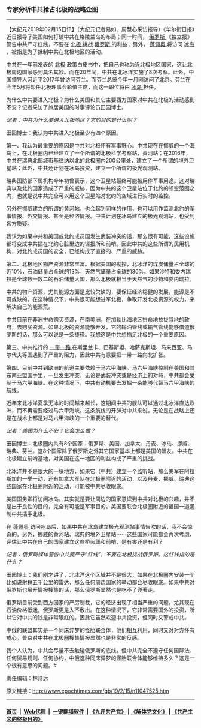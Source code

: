 ### 专家分析中共抢占北极的战略企图
------------------------

<p>
 【大纪元2019年02月15日讯】（大纪元记者易如、周慧心采访报导）《华尔街日报》近日报导了美国如何打破中共在格陵兰岛的布局；同一时间，
 <a href="http://www.epochtimes.com/gb/tag/%E4%BF%84%E7%BD%97%E6%96%AF.html">
  俄罗斯
 </a>
 《独立报》警告中共严守红线，不要在
 <a href="http://www.epochtimes.com/gb/tag/%E5%8C%97%E6%9E%81.html">
  北极
 </a>
 挑战
 <a href="http://www.epochtimes.com/gb/tag/%E4%BF%84%E7%BD%97%E6%96%AF.html">
  俄罗斯
 </a>
 的利益；另外，
 <a href="http://www.epochtimes.com/gb/tag/%E8%93%AC%E4%BD%A9%E5%A5%A5.html">
  蓬佩奥
 </a>
 将访问
 <a href="http://www.epochtimes.com/gb/tag/%E5%86%B0%E5%B2%9B.html">
  冰岛
 </a>
 ，被指是为了抵制中共在北极地区的活动。
</p>
<p class="p1">
 <span class="s1">
  中共在一年前发表的
  <a href="http://www.epochtimes.com/gb/tag/%E5%8C%97%E6%9E%81.html">
   北极
  </a>
  政策白皮书中，把自己也称为近北极地区国家，这让北极周边国家感到莫名其妙。而在20年间，中共在北冰洋实施了8次考察。此外，中国领导人习近平2017年曾访问芬兰。而芬兰总统今年一月刚访问了北京。芬兰在今年5月将卸任北极理事会轮值主席，而这一职位将由
  <a href="http://www.epochtimes.com/gb/tag/%E5%86%B0%E5%B2%9B.html">
   冰岛
  </a>
  担任。
 </span>
</p>
<p class="p1">
 <span class="s1">
  为什么中共要进入北极？为什么美国和其它主要西方国家对中共在北极的活动感到不安？记者采访了旅居美国的时事评论员田园博士。
 </span>
</p>
<p class="p1">
 <em>
  <span class="s1">
   记者：中共为什么要进入北极地区？它的目的是什么呢？
  </span>
 </em>
</p>
<p class="p1">
 <span class="s1">
  田园博士：我认为中共进入北极至少有四个原因。
 </span>
</p>
<p class="p1">
 <span class="s1">
  第一、我认为最重要的原因是中共对北极怀有军事野心。中共现在在挪威的一个海岛上，在北极圈内已经建立了一个所谓的北极科学考察站，黄河站；在2016年，中共在瑞典北部城市基律纳以北的北极圈内200公里处，建立了一个所谓的境外卫星站；此外，中共还计划在冰岛投资，建立一个所谓的极光观测站。
 </span>
</p>
<p class="p1">
 <span class="s1">
  瑞典国防部下属机构今年初曾表示，这个卫星站最终可能被用作军事用途。这对瑞典以及北约国家造成了严重的威胁，因为中共的这个卫星站位于北约的领空范围之内，也就是说中共完全可以用这个卫星站对北约的空域进行实时的监控。
 </span>
</p>
<p class="p1">
 <span class="s1">
  另外在挪威建立的所谓的黄河站，也会起到同样的作用，也可以用作监测北约的军事情报、外交情报、甚至是经济情报。中共计划在冰岛建立的极光观测站，也受到各方质疑。
 </span>
</p>
<p class="p1">
 <span class="s1">
  我认为如果中共和美国或北约成员国发生武装冲突的话，那么很有可能，这些设施都将变成中共插在北约心脏里边的谍报所和前哨。因此中共的这些所谓的民用机构，对北约成员国的安全，已经构成了直接的、严重的威胁。
 </span>
</p>
<p class="p1">
 <span class="s1">
  第二、北极地区物产资源非常丰富。根据美国的勘探，北冰洋的煤炭储量占全球的近10%，石油储量占全球的13%，天然气储量占全球的30%。如果沙特和委内瑞拉是全球数一数二的石油储量大国，那么北极就相当于天然气的沙特和委内瑞拉。
 </span>
</p>
<p class="p1">
 <span class="s1">
  中共的物产资源，尤其能源方面是比较欠缺的，要保证经济稳健的发展，能源是不可或缺的。在这种情况下，中共很可能想进军北极，争取开发北极资源的权力，来解决自己的能源荒。
 </span>
</p>
<p class="p1">
 <span class="s1">
  中共目前在非洲拚命购买资源，在南美洲，在加勒比海地区拚命地拉拢当地的政府，去购买资源。如果北极的资源能够开发，它的输油管线或输气管线能够借道俄罗斯的话，那么可以说是一条捷径。我想这是中共想插足北极的一个重要原因。
 </span>
</p>
<p class="p1">
 <span class="s1">
  第三、中共推行的
  <a href="http://www.epochtimes.com/gb/tag/%E4%B8%80%E5%B8%A6%E4%B8%80%E8%B7%AF.html">
   一带一路
  </a>
  在斯里兰卡、巴基斯坦、哈萨克斯坦、马来西亚、马尔代夫等国遇到了严重的阻力，因此中共有意要把一带一路向北扩张。
 </span>
</p>
<p class="p1">
 <span class="s1">
  第四、目前中共到欧洲的航道主要依赖于马六甲海峡。马六甲海峡控制在美国和其东南亚盟国手里，一旦发生冲突，无论是武装冲突或是经济上的对峙，中共都会受制于马六甲海峡。在这种情况下，中共有动机要去发掘一条能够代替马六甲海峡的航线。
 </span>
</p>
<p class="p1">
 <span class="s1">
  近年来北冰洋夏季无冰的时间越来越长，这期间中共的舰队可以通过北冰洋直达欧洲，而不再需要经过马六甲海峡，这条航线的开辟对中共来说，无论是在战略上还是在战术上都是对马六甲海峡的一个重要的替代。
 </span>
</p>
<p class="p1">
 <em>
  <span class="s1">
   记者：美国为什么不安？它会怎么做？
  </span>
 </em>
</p>
<p class="p1">
 <span class="s1">
  田园博士：北极圈内共有8个国家：俄罗斯、美国、加拿大、丹麦、冰岛、挪威、瑞典、芬兰。这8个国家除了俄罗斯之外其它国家基本上都是美国的盟友。中共在北极建立前哨基地，对美国在这一地区的利益构成了严重的挑战。
 </span>
</p>
<p class="p1">
 <span class="s1">
  北冰洋并不是很大的一块地方，如果它（中共）建立一个监听站，那么美军在阿拉斯加的一举一动，还有加拿大军队在北极圈附近的活动，以及丹麦、挪威、瑞典这些国家在北极圈附近的活动，可能被中共尽收眼底。
 </span>
</p>
<p class="p1">
 <span class="s1">
  美国国务卿将访问冰岛，其实就是要让周边的国家意识到中共对北极的兴趣，并不是出于良性的目的，完全有可能是军事目的。美国要联合北极圈附近的盟国一道遏制中共插手北极。
 </span>
</p>
<p class="p1">
 <span class="s1">
  在
  <a href="http://www.epochtimes.com/gb/tag/%E8%93%AC%E4%BD%A9%E5%A5%A5.html">
   蓬佩奥
  </a>
  访问冰岛后，如果中共在冰岛建立极光观测站事情告吹的话，我不会惊奇的。另外，挪威的黄河站、瑞典的境外卫星站⋯⋯这些国家可能都会再次考虑、评估让中共在自己的国家建立这些桥头堡和前哨，是有害还是有利？
 </span>
</p>
<p class="p1">
 <em>
  <span class="s1">
   记者：俄罗斯媒体警告中共要严守“红线”，不要在北极挑战俄罗斯。这红线指的是什么？
  </span>
 </em>
</p>
<p class="p1">
 <span class="s1">
  田园博士：我们刚才讲了，北冰洋这个区域并不是很大，如果在北极圈内安装一个比如说射程五千公里的雷达，那么任何周边国家的举动都会尽收眼底。如果中共对俄罗斯也展开情报搜集的话，那么俄罗斯显然也是吃不了兜著走。
 </span>
</p>
<p class="p1">
 <span class="s1">
  俄罗斯目前受到西方国家的严厉制裁，它的经济出现了相当严重的问题，尤其现在石油价格低迷，俄罗斯更是入不敷出。在这种情况下，它非常需要国外的投资，所以它对中共的钱是非常眼红的。因此它虽然欢迎中共投资，但同时又警戒中共。
 </span>
</p>
<p class="p1">
 <span class="s1">
  中俄的联盟其实是一个同床异梦的怪胎联合体，他们相互利用，同时又对对方怀有戒心。普京对中共在北极圈搜集情报显然也是非常的反感。
 </span>
</p>
<p class="p1">
 <span class="s1">
  我个人认为，中共会尽量不去触碰俄罗斯的底线。但中共完全不遵守任何国际法、任何贸易规则、任何协约，中俄这种同床异梦的怪胎联合体能够维持多久？这是一个很有意思的问题。#
 </span>
</p>
<p class="p2">
 责任编辑：林诗远
</p>

原文链接：http://www.epochtimes.com/gb/19/2/15/n11047525.htm


------------------------
#### [首页](https://github.com/gfw-breaker/banned-news/blob/master/README.md) &nbsp;|&nbsp; [Web代理](https://github.com/labour-camp/helloworld) &nbsp;|&nbsp; [一键翻墙软件](https://github.com/gfw-breaker/nogfw/blob/master/README.md) &nbsp;| [《九评共产党》](https://github.com/gfw-breaker/9ping.md/blob/master/README.md#九评之一评共产党是什么) | [《解体党文化》](https://github.com/gfw-breaker/jtdwh.md/blob/master/README.md) | [《共产主义的终极目的》](https://github.com/gfw-breaker/gczydzjmd.md/blob/master/README.md)

